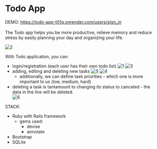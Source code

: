 # Todo App
DEMO: https://todo-app-t01q.onrender.com/users/sign_in \
   \
The Todo app helps you be more productive, relieve memory and reduce stress by easily planning your day and organizing your life.

![2](https://user-images.githubusercontent.com/44274110/222985747-764109ee-e6dd-450e-9a1b-249c0c4f882a.png)

With Todo application, you can:  
* login/registration (each user has their own todo list)
![1](https://user-images.githubusercontent.com/44274110/222985716-14b69f77-eb1f-4e14-9a84-5ee73b04f9e2.png)
![3](https://user-images.githubusercontent.com/44274110/222985701-45d26144-da99-48bc-a56e-9bef71217051.png)
* adding, editing and deleting new tasks
![5](https://user-images.githubusercontent.com/44274110/222985772-3f605a48-54ed-4a39-a940-bee4d6e5c550.png)
![4](https://user-images.githubusercontent.com/44274110/222985775-7acb4a98-2475-4acd-81ea-361ab012bcfe.png)
	* additionally, we can define task priorities - which one is more important to us (low, medium, hard)   
*  deleting a task is tantamount to changing its status to canceled - the data in the line will be deleted.   
![6](https://user-images.githubusercontent.com/44274110/222985810-ab4ac1b1-52c5-4973-961f-b10a67abe488.png)

STACK: 
* Ruby with Rails framework
	* gems used:
		* devise
		* annotate
* Bootstrap
* SQLite
